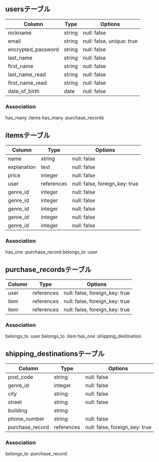 ## usersテーブル

|Column|Type|Options|
|------|----|-------|
|nickname|string|null: false|
|email|string|null: false, unique: true|
|encrypted_password|string|null: false|
|last_name|string|null: false|
|first_name|string|null: false|
|last_name_read|string|null: false|
|first_name_read|string|null: false|
|date_of_birth|date|null: false|

### Association
has_many :items
has_many :purchase_records

## itemsテーブル

|Column|Type|Options|
|------|----|-------|
|name|string|null: false|
|explanation|text|null: false|
|price|integer|null: false|
|user|references|null: false, foreign_key: true|
|genre_id|integer|null: false|
|genre_id|integer|null: false|
|genre_id|integer|null: false|
|genre_id|integer|null: false|
|genre_id|integer|null: false|

### Association
has_one :purchase_record
belongs_to :user

## purchase_recordsテーブル

|Column|Type|Options|
|------|----|-------|
|user|references|null: false, foreign_key: true|
|item|references|null: false, foreign_key: true|
|item|references|null: false, foreign_key: true|

### Association
belongs_to :user
belongs_to :item
has_one :shipping_destination


## shipping_destinationsテーブル

|Column|Type|Options|
|------|----|-------|
|post_code|string|null: false|
|genre_id|integer|null: false|
|city|string|null: false|
|street|string|null: false|
|building|string|
|phone_number|string|null: false|
|purchase_record|references|null: false, foreign_key: true|

### Association
belongs_to :purchase_record
